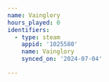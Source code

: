 ```yaml
---
name: Vainglory
hours_played: 0
identifiers:
  - type: steam
    appid: '1025580'
    name: Vainglory
    synced_on: '2024-07-04'

---
```

